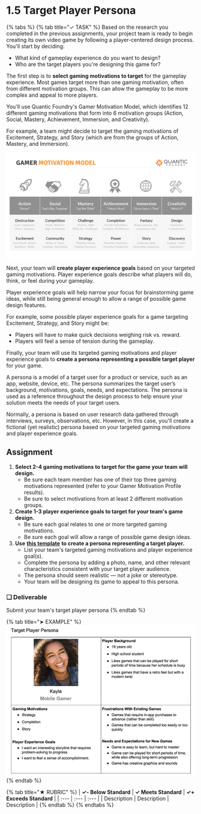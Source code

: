 # 1.5 Target Player Persona

{% tabs %}
{% tab title="✓ TASK" %}
Based on the research you completed in the previous assignments, your project team is ready to begin creating its own video game by following a player-centered design process. You'll start by deciding:

* What kind of gameplay experience do you want to design?
* Who are the target players you're designing this game for?

The first step is to **select gaming motivations to target** for the gameplay experience. Most games target more than one gaming motivation, often from different motivation groups. This can allow the gameplay to be more complex and appeal to more players.

You'll use Quantic Foundry's Gamer Motivation Model, which identifies 12 different gaming motivations that form into 6 motivation groups \(Action, Social, Mastery, Achievement, Immersion, and Creativity\).

For example, a team might decide to target the gaming motivations of Excitement, Strategy, and Story \(which are from the groups of Action, Mastery, and Immersion\).

![](../../.gitbook/assets/gamer-motivation-model.png)

Next, your team will **create player experience goals** based on your targeted gaming motivations. Player experience goals describe what players will do, think, or feel during your gameplay.

Player experience goals will help narrow your focus for brainstorming game ideas, while still being general enough to allow a range of possible game design features.

For example, some possible player experience goals for a game targeting Excitement, Strategy, and Story might be:

* Players will have to make quick decisions weighing risk vs. reward.
* Players will feel a sense of tension during the gameplay.

Finally, your team will use its targeted gaming motivations and player experience goals to **create a persona representing a possible target player** for your game.

A persona is a model of a target user for a product or service, such as an app, website, device, etc. The persona summarizes the target user’s background, motivations, goals, needs, and expectations. The persona is used as a reference throughout the design process to help ensure your solution meets the needs of your target users.

Normally, a persona is based on user research data gathered through interviews, surveys, observations, etc. However, in this case, you'll create a fictional \(yet realistic\) persona based on your targeted gaming motivations and player experience goals.

## Assignment

1. **Select 2-4 gaming motivations to target for the game your team will design.**
   * Be sure each team member has one of their top three gaming motivations represented \(refer to your Gamer Motivation Profile results\).
   * Be sure to select motivations from at least 2 different motivation groups.
2. **Create 1-3 player experience goals to target for your team's game design.**
   * Be sure each goal relates to one or more targeted gaming motivations.
   * Be sure each goal will allow a range of possible game design ideas.
3. **Use** [**this template**](https://drive.google.com/open?id=1kc1Bu4eh5CwHrWh8ZsVuVoaxdg1TMjsfFsVbA0VNMC4) **to create a persona representing a target player.**
   * List your team's targeted gaming motivations and player experience goal\(s\).
   * Complete the persona by adding a photo, name, and other relevant characteristics consistent with your target player audience.
   * The persona should seem realistic — not a joke or stereotype.
   * Your team will be designing its game to appeal to this persona.

### **❏ Deliverable**

Submit your team's target player persona
{% endtab %}

{% tab title="➤ EXAMPLE" %}
![](../../.gitbook/assets/player-persona-example.jpg)
{% endtab %}

{% tab title="★ RUBRIC" %}
| **✓- Below Standard** | **✓ Meets Standard** | **✓+ Exceeds Standard** |
| :--- | :--- | :--- |
| Description | Description | Description |
{% endtab %}
{% endtabs %}

